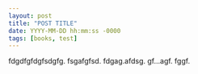 ```yaml
---
layout: post
title: "POST TITLE"
date: YYYY-MM-DD hh:mm:ss -0000
tags: [books, test]
---
```

fdgdfgfdgfsdgfg.
fsgafgfsd.
fdgag.afdsg.
gf...agf.
fggf.
